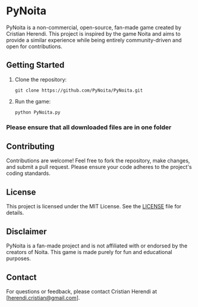 # PyNoita

PyNoita is a non-commercial, open-source, fan-made game created by Cristian Herendi. This project is inspired by the game Noita and aims to provide a similar experience while being entirely community-driven and open for contributions.

## Getting Started

1. Clone the repository:
    ```
    git clone https://github.com/PyNoita/PyNoita.git
    ```
2. Run the game:
    ```
    python PyNoita.py
    ```

### Please ensure that all downloaded files are in one folder  

## Contributing

Contributions are welcome! Feel free to fork the repository, make changes, and submit a pull request. Please ensure your code adheres to the project's coding standards.

## License

This project is licensed under the MIT License. See the [LICENSE](https://github.com/herendicristi/PyNoita/blob/main/LICENSE) file for details.

## Disclaimer

PyNoita is a fan-made project and is not affiliated with or endorsed by the creators of Noita. This game is made purely for fun and educational purposes.

## Contact

For questions or feedback, please contact Cristian Herendi at [herendi.cristian@gmail.com].
